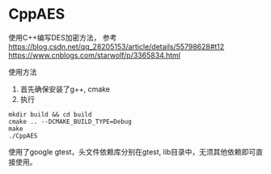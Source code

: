 CppAES
===========

使用C++编写DES加密方法，
参考
<https://blog.csdn.net/qq_28205153/article/details/55798628#t12>
<https://www.cnblogs.com/starwolf/p/3365834.html>   

使用方法
1. 首先确保安装了g++, cmake
2. 执行

```
mkdir build && cd build
cmake .. --DCMAKE_BUILD_TYPE=Debug
make
./CppAES
```
使用了google gtest，头文件依赖库分别在gtest, lib目录中，无须其他依赖即可直接使用。